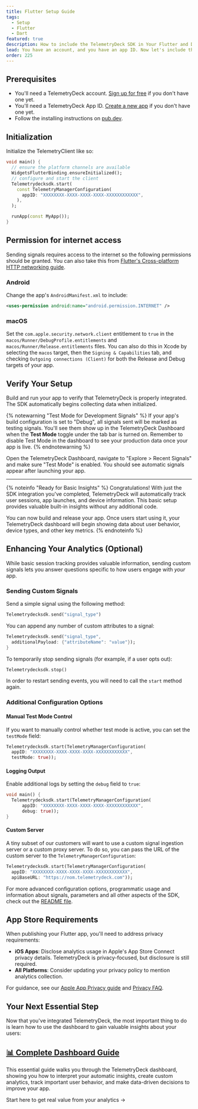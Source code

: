 ```yaml
---
title: Flutter Setup Guide
tags:
  - Setup
  - Flutter
  - Dart
featured: true
description: How to include the TelemetryDeck SDK in Your Flutter and Dart app
lead: You have an account, and you have an app ID. Now let's include the TelemetryClient Package in your Flutter application
order: 225
---
```


## Prerequisites

<!-- vale proselint.Cliches = NO -->

- You'll need a TelemetryDeck account. [Sign up for free](https://dashboard.telemetrydeck.com/register?source=fluttersdk) if you don't have one yet.
- You'll need a TelemetryDeck App ID. [Create a new app](https://dashboard.telemetrydeck.com/apps/create) if you don't have one yet.
- Follow the installing instructions on [pub.dev](https://pub.dev/packages/telemetrydecksdk/install).
<!-- vale proselint.Cliches = YES -->

## Initialization

Initialize the TelemetryClient like so:

```dart
void main() {
  // ensure the platform channels are available
  WidgetsFlutterBinding.ensureInitialized();
  // configure and start the client
  Telemetrydecksdk.start(
    const TelemetryManagerConfiguration(
      appID: "XXXXXXXX-XXXX-XXXX-XXXX-XXXXXXXXXXXX",
    ),
  );

  runApp(const MyApp());
}
```

## Permission for internet access

Sending signals requires access to the internet so the following permissions should be granted. You can also take this from [Flutter's Cross-platform HTTP networking guide](https://docs.flutter.dev/data-and-backend/networking).

### Android

Change the app's `AndroidManifest.xml` to include:

```xml
<uses-permission android:name="android.permission.INTERNET" />
```

### macOS

Set the `com.apple.security.network.client` entitlement to `true` in the `macos/Runner/DebugProfile.entitlements` and `macos/Runner/Release.entitlements` files. You can also do this in Xcode by selecting the `macos` target, then the `Signing & Capabilities` tab, and checking `Outgoing connections (Client)` for both the Release and Debug targets of your app.

## Verify Your Setup

Build and run your app to verify that TelemetryDeck is properly integrated. The SDK automatically begins collecting data when initialized.

{% notewarning "Test Mode for Development Signals" %}
If your app's build configuration is set to "Debug", all signals sent will be marked as testing signals. You'll see them show up in the TelemetryDeck Dashboard when the **Test Mode** toggle under the tab bar is turned on. Remember to disable Test Mode in the dashboard to see your production data once your app is live.
{% endnotewarning %}

Open the TelemetryDeck Dashboard, navigate to "Explore > Recent Signals" and make sure "Test Mode" is enabled. You should see automatic signals appear after launching your app.

---

{% noteinfo "Ready for Basic Insights" %}
Congratulations! With just the SDK integration you've completed, TelemetryDeck will automatically track user sessions, app launches, and device information. This basic setup provides valuable built-in insights without any additional code.

You can now build and release your app. Once users start using it, your TelemetryDeck dashboard will begin showing data about user behavior, device types, and other key metrics.
{% endnoteinfo %}

## Enhancing Your Analytics (Optional)

While basic session tracking provides valuable information, sending custom signals lets you answer questions specific to how users engage with *your* app.

### Sending Custom Signals

Send a simple signal using the following method:

```dart
Telemetrydecksdk.send("signal_type")
```

You can append any number of custom attributes to a signal:

```dart
Telemetrydecksdk.send("signal_type",
  additionalPayload: {"attributeName": "value"});
}
```

To temporarily stop sending signals (for example, if a user opts out):

```dart
Telemetrydecksdk.stop()
```

In order to restart sending events, you will need to call the `start` method again.

### Additional Configuration Options

#### Manual Test Mode Control

If you want to manually control whether test mode is active, you can set the `testMode` field:

```dart
Telemetrydecksdk.start(TelemetryManagerConfiguration(
  appID: "XXXXXXXX-XXXX-XXXX-XXXX-XXXXXXXXXXXX",
  testMode: true));
```

#### Logging Output

Enable additional logs by setting the `debug` field to `true`:

```dart
void main() {
  Telemetrydecksdk.start(TelemetryManagerConfiguration(
      appID: "XXXXXXXX-XXXX-XXXX-XXXX-XXXXXXXXXXXX",
      debug: true));
}
```

#### Custom Server

A tiny subset of our customers will want to use a custom signal ingestion server or a custom proxy server. To do so, you can pass the URL of the custom server to the `TelemetryManagerConfiguration`:

```dart
Telemetrydecksdk.start(TelemetryManagerConfiguration(
  appID: "XXXXXXXX-XXXX-XXXX-XXXX-XXXXXXXXXXXX",
  apiBaseURL: "https://nom.telemetrydeck.com"));
```

For more advanced configuration options, programmatic usage and information about signals, parameters and all other aspects of the SDK, check out the [README file](https://github.com/TelemetryDeck/FlutterSDK?tab=readme-ov-file#sending-signals).

## App Store Requirements

When publishing your Flutter app, you'll need to address privacy requirements:

- **iOS Apps**: Disclose analytics usage in Apple's App Store Connect privacy details. TelemetryDeck is privacy-focused, but disclosure is still required.
- **All Platforms**: Consider updating your privacy policy to mention analytics collection.

For guidance, see our [Apple App Privacy guide](/docs/articles/apple-app-privacy/) and [Privacy FAQ](/docs/guides/privacy-faq/#do-i-need-to-add-telemetrydeck-to-my-privacy-policy%3F).

## Your Next Essential Step

Now that you've integrated TelemetryDeck, the most important thing to do is learn how to use the dashboard to gain valuable insights about your users:

<div class="not-prose ">
  <div class="my-10 grid grid-cols-1 gap-6">
    <div class="group relative rounded-xl border-2 border-mars-300 bg-white flex">
      <div class="absolute -inset-px rounded-xl border-2 border-transparent opacity-0 [background:linear-gradient(var(--quick-links-hover-bg,theme(colors.mars.50)),var(--quick-links-hover-bg,theme(colors.mars.100)))_padding-box,linear-gradient(to_top,theme(colors.mars.400),theme(colors.mars.500))_border-box] group-hover:opacity-100"></div>
      <div class="shadow relative overflow-hidden rounded-xl p-6 h-full">
        <h2 class="font-semibold text-lg text-mars-500">
          <a href="/docs/basics/index">
            <span class="absolute -inset-px rounded-xl"></span>📊 Complete Dashboard Guide</a>
        </h2>
        <p class="mt-2 text-sm text-slate-700">This essential guide walks you through the TelemetryDeck dashboard, showing you how to interpret your automatic insights, create custom analytics, track important user behavior, and make data-driven decisions to improve your app.</p>
        <p class="mt-4 text-sm text-mars-500 font-semibold flex justify-between">
          <span>Start here to get real value from your analytics</span>
          <span>→</span>
        </p>
      </div>
    </div>
  </div>
</div>
